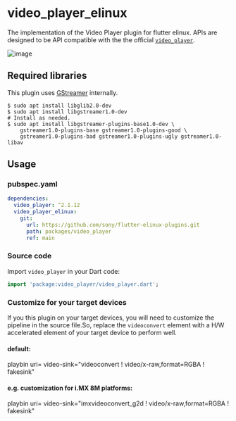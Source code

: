 # video_player_elinux

The implementation of the Video Player plugin for flutter elinux. APIs are designed to be API compatible with the the official [`video_player`](https://github.com/flutter/plugins/tree/master/packages/video_player).

![image](https://user-images.githubusercontent.com/62131389/124210378-43f06400-db26-11eb-8723-40dad0eb67b0.png)

## Required libraries

This plugin uses [GStreamer](https://gstreamer.freedesktop.org/) internally.

```Shell
$ sudo apt install libglib2.0-dev
$ sudo apt install libgstreamer1.0-dev
# Install as needed.
$ sudo apt install libgstreamer-plugins-base1.0-dev \
    gstreamer1.0-plugins-base gstreamer1.0-plugins-good \
    gstreamer1.0-plugins-bad gstreamer1.0-plugins-ugly gstreamer1.0-libav
```

## Usage

### pubspec.yaml
```yaml
dependencies:
  video_player: ^2.1.12
  video_player_elinux:
    git:
      url: https://github.com/sony/flutter-elinux-plugins.git
      path: packages/video_player
      ref: main
```

### Source code
Import `video_player` in your Dart code:
```dart
import 'package:video_player/video_player.dart';
```

### Customize for your target devices
If you this plugin on your target devices, you will need to customize the pipeline in the source file.So, replace the `videoconvert` element with a H/W accelerated element of your target device to perform well.

#### default:
playbin uri=<file> video-sink="videoconvert ! video/x-raw,format=RGBA ! fakesink"

#### e.g. customization for i.MX 8M platforms:
playbin uri=<file> video-sink="imxvideoconvert_g2d ! video/x-raw,format=RGBA ! fakesink"
